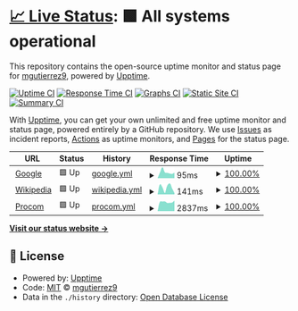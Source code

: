 # [📈 Live Status](https://demo.upptime.js.org): <!--live status--> **🟩 All systems operational**

This repository contains the open-source uptime monitor and status page for [mgutierrez9](https://demo.upptime.js.org), powered by [Upptime](https://github.com/upptime/upptime).

[![Uptime CI](https://github.com/mgutierrez9/upptime/workflows/Uptime%20CI/badge.svg)](https://github.com/mgutierrez9/upptime/actions?query=workflow%3A%22Uptime+CI%22)
[![Response Time CI](https://github.com/mgutierrez9/upptime/workflows/Response%20Time%20CI/badge.svg)](https://github.com/mgutierrez9/upptime/actions?query=workflow%3A%22Response+Time+CI%22)
[![Graphs CI](https://github.com/mgutierrez9/upptime/workflows/Graphs%20CI/badge.svg)](https://github.com/mgutierrez9/upptime/actions?query=workflow%3A%22Graphs+CI%22)
[![Static Site CI](https://github.com/mgutierrez9/upptime/workflows/Static%20Site%20CI/badge.svg)](https://github.com/mgutierrez9/upptime/actions?query=workflow%3A%22Static+Site+CI%22)
[![Summary CI](https://github.com/mgutierrez9/upptime/workflows/Summary%20CI/badge.svg)](https://github.com/mgutierrez9/upptime/actions?query=workflow%3A%22Summary+CI%22)

With [Upptime](https://upptime.js.org), you can get your own unlimited and free uptime monitor and status page, powered entirely by a GitHub repository. We use [Issues](https://github.com/mgutierrez9/upptime/issues) as incident reports, [Actions](https://github.com/mgutierrez9/upptime/actions) as uptime monitors, and [Pages](https://demo.upptime.js.org) for the status page.

<!--start: status pages-->
<!-- This summary is generated by Upptime (https://github.com/upptime/upptime) -->
<!-- Do not edit this manually, your changes will be overwritten -->
<!-- prettier-ignore -->
| URL | Status | History | Response Time | Uptime |
| --- | ------ | ------- | ------------- | ------ |
| <img alt="" src="https://icons.duckduckgo.com/ip3/www.google.com.ico" height="13"> [Google](https://www.google.com) | 🟩 Up | [google.yml](https://github.com/mgutierrez9/uptime/commits/HEAD/history/google.yml) | <details><summary><img alt="Response time graph" src="./graphs/google/response-time-week.png" height="20"> 95ms</summary><br><a href="https://mgutierrez9.github.io/uptime/history/google"><img alt="Response time 101" src="https://img.shields.io/endpoint?url=https%3A%2F%2Fraw.githubusercontent.com%2Fmgutierrez9%2Fuptime%2FHEAD%2Fapi%2Fgoogle%2Fresponse-time.json"></a><br><a href="https://mgutierrez9.github.io/uptime/history/google"><img alt="24-hour response time 86" src="https://img.shields.io/endpoint?url=https%3A%2F%2Fraw.githubusercontent.com%2Fmgutierrez9%2Fuptime%2FHEAD%2Fapi%2Fgoogle%2Fresponse-time-day.json"></a><br><a href="https://mgutierrez9.github.io/uptime/history/google"><img alt="7-day response time 95" src="https://img.shields.io/endpoint?url=https%3A%2F%2Fraw.githubusercontent.com%2Fmgutierrez9%2Fuptime%2FHEAD%2Fapi%2Fgoogle%2Fresponse-time-week.json"></a><br><a href="https://mgutierrez9.github.io/uptime/history/google"><img alt="30-day response time 90" src="https://img.shields.io/endpoint?url=https%3A%2F%2Fraw.githubusercontent.com%2Fmgutierrez9%2Fuptime%2FHEAD%2Fapi%2Fgoogle%2Fresponse-time-month.json"></a><br><a href="https://mgutierrez9.github.io/uptime/history/google"><img alt="1-year response time 101" src="https://img.shields.io/endpoint?url=https%3A%2F%2Fraw.githubusercontent.com%2Fmgutierrez9%2Fuptime%2FHEAD%2Fapi%2Fgoogle%2Fresponse-time-year.json"></a></details> | <details><summary><a href="https://mgutierrez9.github.io/uptime/history/google">100.00%</a></summary><a href="https://mgutierrez9.github.io/uptime/history/google"><img alt="All-time uptime 100.00%" src="https://img.shields.io/endpoint?url=https%3A%2F%2Fraw.githubusercontent.com%2Fmgutierrez9%2Fuptime%2FHEAD%2Fapi%2Fgoogle%2Fuptime.json"></a><br><a href="https://mgutierrez9.github.io/uptime/history/google"><img alt="24-hour uptime 100.00%" src="https://img.shields.io/endpoint?url=https%3A%2F%2Fraw.githubusercontent.com%2Fmgutierrez9%2Fuptime%2FHEAD%2Fapi%2Fgoogle%2Fuptime-day.json"></a><br><a href="https://mgutierrez9.github.io/uptime/history/google"><img alt="7-day uptime 100.00%" src="https://img.shields.io/endpoint?url=https%3A%2F%2Fraw.githubusercontent.com%2Fmgutierrez9%2Fuptime%2FHEAD%2Fapi%2Fgoogle%2Fuptime-week.json"></a><br><a href="https://mgutierrez9.github.io/uptime/history/google"><img alt="30-day uptime 100.00%" src="https://img.shields.io/endpoint?url=https%3A%2F%2Fraw.githubusercontent.com%2Fmgutierrez9%2Fuptime%2FHEAD%2Fapi%2Fgoogle%2Fuptime-month.json"></a><br><a href="https://mgutierrez9.github.io/uptime/history/google"><img alt="1-year uptime 100.00%" src="https://img.shields.io/endpoint?url=https%3A%2F%2Fraw.githubusercontent.com%2Fmgutierrez9%2Fuptime%2FHEAD%2Fapi%2Fgoogle%2Fuptime-year.json"></a></details>
| <img alt="" src="https://icons.duckduckgo.com/ip3/en.wikipedia.org.ico" height="13"> [Wikipedia](https://en.wikipedia.org) | 🟩 Up | [wikipedia.yml](https://github.com/mgutierrez9/uptime/commits/HEAD/history/wikipedia.yml) | <details><summary><img alt="Response time graph" src="./graphs/wikipedia/response-time-week.png" height="20"> 141ms</summary><br><a href="https://mgutierrez9.github.io/uptime/history/wikipedia"><img alt="Response time 236" src="https://img.shields.io/endpoint?url=https%3A%2F%2Fraw.githubusercontent.com%2Fmgutierrez9%2Fuptime%2FHEAD%2Fapi%2Fwikipedia%2Fresponse-time.json"></a><br><a href="https://mgutierrez9.github.io/uptime/history/wikipedia"><img alt="24-hour response time 26" src="https://img.shields.io/endpoint?url=https%3A%2F%2Fraw.githubusercontent.com%2Fmgutierrez9%2Fuptime%2FHEAD%2Fapi%2Fwikipedia%2Fresponse-time-day.json"></a><br><a href="https://mgutierrez9.github.io/uptime/history/wikipedia"><img alt="7-day response time 141" src="https://img.shields.io/endpoint?url=https%3A%2F%2Fraw.githubusercontent.com%2Fmgutierrez9%2Fuptime%2FHEAD%2Fapi%2Fwikipedia%2Fresponse-time-week.json"></a><br><a href="https://mgutierrez9.github.io/uptime/history/wikipedia"><img alt="30-day response time 268" src="https://img.shields.io/endpoint?url=https%3A%2F%2Fraw.githubusercontent.com%2Fmgutierrez9%2Fuptime%2FHEAD%2Fapi%2Fwikipedia%2Fresponse-time-month.json"></a><br><a href="https://mgutierrez9.github.io/uptime/history/wikipedia"><img alt="1-year response time 236" src="https://img.shields.io/endpoint?url=https%3A%2F%2Fraw.githubusercontent.com%2Fmgutierrez9%2Fuptime%2FHEAD%2Fapi%2Fwikipedia%2Fresponse-time-year.json"></a></details> | <details><summary><a href="https://mgutierrez9.github.io/uptime/history/wikipedia">100.00%</a></summary><a href="https://mgutierrez9.github.io/uptime/history/wikipedia"><img alt="All-time uptime 100.00%" src="https://img.shields.io/endpoint?url=https%3A%2F%2Fraw.githubusercontent.com%2Fmgutierrez9%2Fuptime%2FHEAD%2Fapi%2Fwikipedia%2Fuptime.json"></a><br><a href="https://mgutierrez9.github.io/uptime/history/wikipedia"><img alt="24-hour uptime 100.00%" src="https://img.shields.io/endpoint?url=https%3A%2F%2Fraw.githubusercontent.com%2Fmgutierrez9%2Fuptime%2FHEAD%2Fapi%2Fwikipedia%2Fuptime-day.json"></a><br><a href="https://mgutierrez9.github.io/uptime/history/wikipedia"><img alt="7-day uptime 100.00%" src="https://img.shields.io/endpoint?url=https%3A%2F%2Fraw.githubusercontent.com%2Fmgutierrez9%2Fuptime%2FHEAD%2Fapi%2Fwikipedia%2Fuptime-week.json"></a><br><a href="https://mgutierrez9.github.io/uptime/history/wikipedia"><img alt="30-day uptime 100.00%" src="https://img.shields.io/endpoint?url=https%3A%2F%2Fraw.githubusercontent.com%2Fmgutierrez9%2Fuptime%2FHEAD%2Fapi%2Fwikipedia%2Fuptime-month.json"></a><br><a href="https://mgutierrez9.github.io/uptime/history/wikipedia"><img alt="1-year uptime 100.00%" src="https://img.shields.io/endpoint?url=https%3A%2F%2Fraw.githubusercontent.com%2Fmgutierrez9%2Fuptime%2FHEAD%2Fapi%2Fwikipedia%2Fuptime-year.json"></a></details>
| <img alt="" src="https://icons.duckduckgo.com/ip3/www.procomitsolutions.com.ico" height="13"> [Procom](https://www.procomitsolutions.com) | 🟩 Up | [procom.yml](https://github.com/mgutierrez9/uptime/commits/HEAD/history/procom.yml) | <details><summary><img alt="Response time graph" src="./graphs/procom/response-time-week.png" height="20"> 2837ms</summary><br><a href="https://mgutierrez9.github.io/uptime/history/procom"><img alt="Response time 2446" src="https://img.shields.io/endpoint?url=https%3A%2F%2Fraw.githubusercontent.com%2Fmgutierrez9%2Fuptime%2FHEAD%2Fapi%2Fprocom%2Fresponse-time.json"></a><br><a href="https://mgutierrez9.github.io/uptime/history/procom"><img alt="24-hour response time 3229" src="https://img.shields.io/endpoint?url=https%3A%2F%2Fraw.githubusercontent.com%2Fmgutierrez9%2Fuptime%2FHEAD%2Fapi%2Fprocom%2Fresponse-time-day.json"></a><br><a href="https://mgutierrez9.github.io/uptime/history/procom"><img alt="7-day response time 2837" src="https://img.shields.io/endpoint?url=https%3A%2F%2Fraw.githubusercontent.com%2Fmgutierrez9%2Fuptime%2FHEAD%2Fapi%2Fprocom%2Fresponse-time-week.json"></a><br><a href="https://mgutierrez9.github.io/uptime/history/procom"><img alt="30-day response time 2769" src="https://img.shields.io/endpoint?url=https%3A%2F%2Fraw.githubusercontent.com%2Fmgutierrez9%2Fuptime%2FHEAD%2Fapi%2Fprocom%2Fresponse-time-month.json"></a><br><a href="https://mgutierrez9.github.io/uptime/history/procom"><img alt="1-year response time 2446" src="https://img.shields.io/endpoint?url=https%3A%2F%2Fraw.githubusercontent.com%2Fmgutierrez9%2Fuptime%2FHEAD%2Fapi%2Fprocom%2Fresponse-time-year.json"></a></details> | <details><summary><a href="https://mgutierrez9.github.io/uptime/history/procom">100.00%</a></summary><a href="https://mgutierrez9.github.io/uptime/history/procom"><img alt="All-time uptime 99.36%" src="https://img.shields.io/endpoint?url=https%3A%2F%2Fraw.githubusercontent.com%2Fmgutierrez9%2Fuptime%2FHEAD%2Fapi%2Fprocom%2Fuptime.json"></a><br><a href="https://mgutierrez9.github.io/uptime/history/procom"><img alt="24-hour uptime 100.00%" src="https://img.shields.io/endpoint?url=https%3A%2F%2Fraw.githubusercontent.com%2Fmgutierrez9%2Fuptime%2FHEAD%2Fapi%2Fprocom%2Fuptime-day.json"></a><br><a href="https://mgutierrez9.github.io/uptime/history/procom"><img alt="7-day uptime 100.00%" src="https://img.shields.io/endpoint?url=https%3A%2F%2Fraw.githubusercontent.com%2Fmgutierrez9%2Fuptime%2FHEAD%2Fapi%2Fprocom%2Fuptime-week.json"></a><br><a href="https://mgutierrez9.github.io/uptime/history/procom"><img alt="30-day uptime 100.00%" src="https://img.shields.io/endpoint?url=https%3A%2F%2Fraw.githubusercontent.com%2Fmgutierrez9%2Fuptime%2FHEAD%2Fapi%2Fprocom%2Fuptime-month.json"></a><br><a href="https://mgutierrez9.github.io/uptime/history/procom"><img alt="1-year uptime 99.36%" src="https://img.shields.io/endpoint?url=https%3A%2F%2Fraw.githubusercontent.com%2Fmgutierrez9%2Fuptime%2FHEAD%2Fapi%2Fprocom%2Fuptime-year.json"></a></details>

<!--end: status pages-->

[**Visit our status website →**](https://demo.upptime.js.org)

## 📄 License

- Powered by: [Upptime](https://github.com/upptime/upptime)
- Code: [MIT](./LICENSE) © [mgutierrez9](https://demo.upptime.js.org)
- Data in the `./history` directory: [Open Database License](https://opendatacommons.org/licenses/odbl/1-0/)
